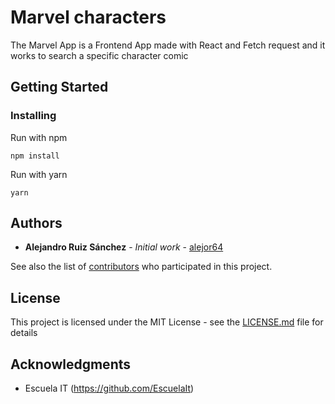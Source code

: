 # Marvel characters

The Marvel App  is a Frontend App made with React and Fetch request and it works to search a specific character comic

## Getting Started

### Installing

Run with npm

```
npm install
```

Run with yarn

```
yarn
```

## Authors

* **Alejandro Ruiz Sánchez** - *Initial work* - [alejor64](https://github.com/PurpleBooth)

See also the list of [contributors](https://github.com/alejor64) who participated in this project.

## License

This project is licensed under the MIT License - see the [LICENSE.md](LICENSE.md) file for details

## Acknowledgments

* Escuela IT (https://github.com/EscuelaIt)
